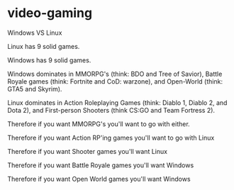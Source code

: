# video-gaming
Windows VS Linux

Linux has 9 solid games.

Windows has 9 solid games.

Windows dominates in MMORPG's (think: BDO and Tree of Savior), Battle Royale games
(think: Fortnite and CoD: warzone), and Open-World (think: GTA5 and Skyrim).

Linux dominates in Action Roleplaying Games (think: Diablo 1, Diablo 2, and Dota 2),
and First-person Shooters (think CS:GO and Team Fortress 2).

Therefore if you want MMORPG's you'll want to go with either.

Therefore if you want Action RP'ing games you'll want to go with Linux

Therefore if you want Shooter games you'll want Linux

Therefore if you want Battle Royale games you'll want Windows

Therefore if you want Open World games you'll want Windows
